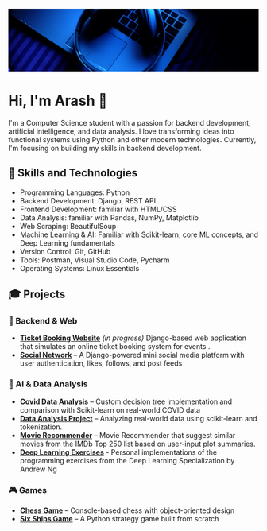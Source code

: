 ![image](https://github.com/ARASwithH/ARASwithH/blob/main/Blue%20Modern%20Corporate%20Staff%20Profile%20LinkedIn%20Banner.png)

# Hi, I'm Arash 👋
I'm a Computer Science student with a passion for backend development, artificial intelligence, and data analysis. I love transforming ideas into functional systems using Python and other modern technologies. Currently, I'm focusing on building my skills in backend development.


## 🔧 Skills and Technologies
* Programming Languages: Python
* Backend Development: Django, REST API
* Frontend Development: familiar with HTML/CSS
* Data Analysis: familiar with Pandas, NumPy, Matplotlib
* Web Scraping: BeautifulSoup
* Machine Learning & AI: Familiar with Scikit-learn, core ML concepts, and Deep Learning fundamentals
* Version Control: Git, GitHub
* Tools: Postman, Visual Studio Code, Pycharm
* Operating Systems: Linux Essentials

## 🎓 Projects
### 🎯 Backend & Web
- [**Ticket Booking Website**](https://github.com/ARASwithH/Ticket_Shop) *(in progress)* Django-based web application that simulates an online ticket booking system for events .
- [**Social Network**](https://github.com/ARASwithH/Social-Network) – A Django-powered mini social media platform with user authentication, likes, follows, and post feeds

### 🤖 AI & Data Analysis
- [**Covid Data Analysis**](https://github.com/ARASwithH/Covid_Data_Analysis) – Custom decision tree implementation and comparison with Scikit-learn on real-world COVID data
- [**Data Analysis Project**](https://github.com/ARASwithH/Data-Analysis) – Analyzing real-world data using scikit-learn and tokenization.
- [**Movie Recommender**](https://github.com/ARASwithH/imdb-Recommender) – Movie Recommender that suggest similar movies from the IMDb Top 250 list based on user-input plot summaries.
- [**Deep Learning Exercises**](https://github.com/ARASwithH/Deep-Learning-Exercises) - Personal implementations of the programming exercises from the Deep Learning Specialization by Andrew Ng

### 🎮 Games
- [**Chess Game**](https://github.com/ARASwithH/chess_game) – Console-based chess with object-oriented design
- [**Six Ships Game**](https://github.com/ARASwithH/sixships_game) – A Python strategy game built from scratch


